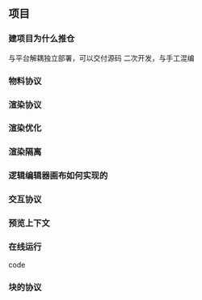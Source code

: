 ## 项目

### 建项目为什么推仓

与平台解耦独立部署，可以交付源码
二次开发，与手工混编

### 物料协议

### 渲染协议

### 渲染优化


### 渲染隔离

### 逻辑编辑器画布如何实现的

### 交互协议

### 预览上下文


###


### 在线运行
code

### 块的协议


